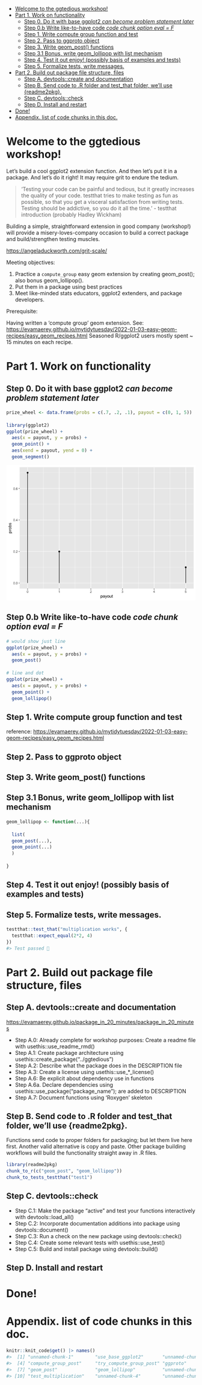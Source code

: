 
  - [Welcome to the ggtedious
    workshop\!](#welcome-to-the-ggtedious-workshop)
  - [Part 1. Work on functionality](#part-1-work-on-functionality)
      - [Step 0. Do it with base ggplot2 *can become problem statement
        later*](#step-0-do-it-with-base-ggplot2-can-become-problem-statement-later)
      - [Step 0.b Write like-to-have code *code chunk option eval =
        F*](#step-0b-write-like-to-have-code-code-chunk-option-eval--f)
      - [Step 1. Write compute group function and
        test](#step-1-write-compute-group-function-and-test)
      - [Step 2. Pass to ggproto object](#step-2-pass-to-ggproto-object)
      - [Step 3. Write geom\_post()
        functions](#step-3-write-geom_post-functions)
      - [Step 3.1 Bonus, write geom\_lollipop with list
        mechanism](#step-31-bonus-write-geom_lollipop-with-list-mechanism)
      - [Step 4. Test it out enjoy\! (possibly basis of examples and
        tests)](#step-4-test-it-out-enjoy-possibly-basis-of-examples-and-tests)
      - [Step 5. Formalize tests, write
        messages.](#step-5-formalize-tests-write-messages)
  - [Part 2. Build out package file structure,
    files](#part-2-build-out-package-file-structure-files)
      - [Step A. devtools::create and
        documentation](#step-a-devtoolscreate-and-documentation)
      - [Step B. Send code to .R folder and test\_that folder, we’ll use
        {readme2pkg}.](#step-b-send-code-to-r-folder-and-test_that-folder-well-use-readme2pkg)
      - [Step C. devtools::check](#step-c-devtoolscheck)
      - [Step D. Install and restart](#step-d-install-and-restart)
  - [Done\!](#done)
  - [Appendix. list of code chunks in this
    doc.](#appendix-list-of-code-chunks-in-this-doc)

<!-- README.md is generated from README.Rmd. Please edit that file -->

# Welcome to the ggtedious workshop\!

<!-- badges: start -->

<!-- badges: end -->

Let’s build a cool ggplot2 extension function. And then let’s put it in
a package. And let’s do it right\! It may require grit to endure the
tedium.

> ‘Testing your code can be painful and tedious, but it greatly
> increases the quality of your code. testthat tries to make testing as
> fun as possible, so that you get a visceral satisfaction from writing
> tests. Testing should be addictive, so you do it all the time.’ -
> testthat introduction (probably Hadley Wickham)

Building a simple, straightforward extension in good company
(workshop\!) will provide a misery-loves-company occasion to build a
correct package and build/strengthen testing muscles.

<https://angeladuckworth.com/grit-scale/>

Meeting objectives:

<!-- 0. My pre-step: Figure out what best practices for ggplot2 extension packages and testing are; and/or figure out some experts to ask for help. -->

1.  Practice a `compute_group` easy geom extension by creating
    geom\_post(); also bonus geom\_lollipop().
2.  Put them in a package using best practices
3.  Meet like-minded stats educators, ggplot2 extenders, and package
    developers.

Prerequisite:

Having written a ‘compute group’ geom extension. See:
<https://evamaerey.github.io/mytidytuesday/2022-01-03-easy-geom-recipes/easy_geom_recipes.html>
Seasoned R/ggplot2 users mostly spent \~ 15 minutes on each recipe.

# Part 1. Work on functionality

## Step 0. Do it with base ggplot2 *can become problem statement later*

``` r
prize_wheel <- data.frame(probs = c(.7, .2, .1), payout = c(0, 1, 5))

library(ggplot2)
ggplot(prize_wheel) + 
  aes(x = payout, y = probs) + 
  geom_point() + 
  aes(xend = payout, yend = 0) + 
  geom_segment()
```

![](README_files/figure-gfm/use_base_ggplot2-1.png)<!-- -->

## Step 0.b Write like-to-have code *code chunk option eval = F*

``` r
# would show just line
ggplot(prize_wheel) + 
  aes(x = payout, y = probs) + 
  geom_post()

# line and dot
ggplot(prize_wheel) + 
  aes(x = payout, y = probs) + 
  geom_point() + 
  geom_lollipop()
```

## Step 1. Write compute group function and test

reference:
<https://evamaerey.github.io/mytidytuesday/2022-01-03-easy-geom-recipes/easy_geom_recipes.html>

## Step 2. Pass to ggproto object

## Step 3. Write geom\_post() functions

## Step 3.1 Bonus, write geom\_lollipop with list mechanism

``` r
geom_lollipop <- function(...){

  list(  
  geom_post(...),
  geom_point(...)
  )
  
}
```

## Step 4. Test it out enjoy\! (possibly basis of examples and tests)

## Step 5. Formalize tests, write messages.

``` r
testthat::test_that("multiplication works", {
  testthat::expect_equal(2*2, 4)
})
#> Test passed 🎉
```

# Part 2. Build out package file structure, files

## Step A. devtools::create and documentation

<https://evamaerey.github.io/package_in_20_minutes/package_in_20_minutes>

  - Step A.0: Already complete for workshop purposes: Create a readme
    file with usethis::use\_readme\_rmd()
  - Step A.1: Create package architecture using
    usethis::create\_package(“../ggtedious”)
  - Step A.2: Describe what the package does in the DESCRIPTION file
  - Step A.3: Create a license using usethis::use\_\*\_license()
  - Step A.6: Be explicit about dependency use in functions
  - Step A.6a. Declare dependencies using
    usethis::use\_package(“package\_name”); are added to DESCRIPTION
  - Step A.7: Document functions using ‘Roxygen’ skeleton

## Step B. Send code to .R folder and test\_that folder, we’ll use {readme2pkg}.

Functions send code to proper folders for packaging; but let them live
here first. Another valid alternative is copy and paste. Other package
building workflows will build the functionality straight away in .R
files.

``` r
library(readme2pkg)
chunk_to_r(c("geom_post", "geom_lollipop"))
chunk_to_tests_testthat("test1")
```

## Step C. devtools::check

  - Step C.1: Make the package “active” and test your functions
    interactively with devtools::load\_all()
  - Step C.2: Incorporate documentation additions into package using
    devtools::document()
  - Step C.3: Run a check on the new package using devtools::check()
  - Step C.4: Create some relevant tests with usethis::use\_test()
  - Step C.5: Build and install package using devtools::build()

## Step D. Install and restart

# Done\!

# Appendix. list of code chunks in this doc.

``` r
knitr::knit_code$get() |> names()
#>  [1] "unnamed-chunk-1"        "use_base_ggplot2"       "unnamed-chunk-2"       
#>  [4] "compute_group_post"     "try_compute_group_post" "ggproto"               
#>  [7] "geom_post"              "geom_lollipop"          "unnamed-chunk-3"       
#> [10] "test_multiplication"    "unnamed-chunk-4"        "unnamed-chunk-5"
```
